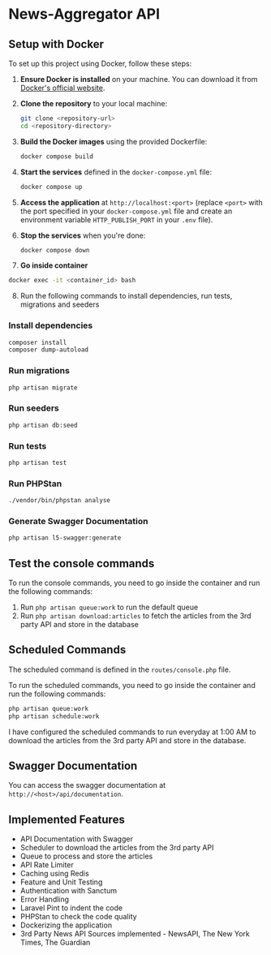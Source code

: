 # News-Aggregator API

## Setup with Docker

To set up this project using Docker, follow these steps:

1. **Ensure Docker is installed** on your machine. You can download it from [Docker's official website](https://www.docker.com/get-started).

2. **Clone the repository** to your local machine:
   ```bash
   git clone <repository-url>
   cd <repository-directory>
   ```

3. **Build the Docker images** using the provided Dockerfile:
   ```bash
   docker compose build
   ```

4. **Start the services** defined in the `docker-compose.yml` file:
   ```bash
   docker compose up
   ```

5. **Access the application** at `http://localhost:<port>` (replace `<port>` with the port specified in your `docker-compose.yml` file and create an environment variable `HTTP_PUBLISH_PORT` in your `.env` file).

6. **Stop the services** when you're done:
   ```bash
   docker compose down
   ```
7. **Go inside container**

```bash
docker exec -it <container_id> bash
```

8. Run the following commands to install dependencies, run tests, migrations and seeders

### Install dependencies

```bash
composer install
composer dump-autoload
```

### Run migrations

```bash
php artisan migrate
```

### Run seeders

```bash
php artisan db:seed
```

### Run tests

```bash
php artisan test
```

### Run PHPStan

```bash
./vendor/bin/phpstan analyse
```
### Generate Swagger Documentation

```bash
php artisan l5-swagger:generate
```

## Test the console commands

To run the console commands, you need to go inside the container and run the following commands:

1. Run `php artisan queue:work` to run the default queue
2. Run `php artisan download:articles` to fetch the articles from the 3rd party API and store in the database

## Scheduled Commands

The scheduled command is defined in the `routes/console.php` file.

To run the scheduled commands, you need to go inside the container and run the following commands:

```bash
php artisan queue:work
php artisan schedule:work
```
I have configured the scheduled commands to run everyday at 1:00 AM to download the articles from the 3rd party API and store in the database.

## Swagger Documentation

You can access the swagger documentation at `http://<host>/api/documentation`.

## Implemented Features

- API Documentation with Swagger
- Scheduler to download the articles from the 3rd party API
- Queue to process and store the articles
- API Rate Limiter
- Caching using Redis
- Feature and Unit Testing
- Authentication with Sanctum
- Error Handling
- Laravel Pint to indent the code
- PHPStan to check the code quality
- Dockerizing the application
- 3rd Party News API Sources implemented - NewsAPI, The New York Times, The Guardian
